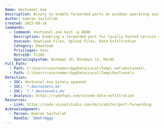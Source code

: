 ```yaml
---
Name: devtunnel.exe
Description: Binary to enable forwarded ports on windows operating systems.
Author: Kamran Saifullah
Created: 2023-09-16
Commands:
  - Command: devtunnel.exe host -p 8080
    Description: Enabling a forwarded port for locally hosted service at port 8080 to be exposed on the internet.
    Usecase: Download Files, Upload Files, Data Exfiltration
    Category: Download
    Privileges: User
    MitreID: T1105
    OperatingSystem: Windows 10, Windows 11, MacOS
Full_Path:
  - Path: C:\Users\<username>\AppData\Local\Temp\.net\devtunnel\
  - Path: C:\Users\<username>\AppData\Local\Temp\DevTunnels
Detection:
  - IOC: devtunnel.exe binary spawned
  - IOC: '*.devtunnels.ms'
  - IOC: '*.*.devtunnels.ms'
  - Analysis: https://cydefops.com/vscode-data-exfiltration
Resources:
  - Link: https://code.visualstudio.com/docs/editor/port-forwarding
Acknowledgement:
  - Person: Kamran Saifullah
    Handle: '@deFr0ggy'
---
```

